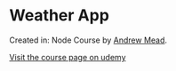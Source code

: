 # Weather App

Created in: Node Course by [Andrew Mead](http://www.mead.io).

[Visit the course page on udemy](https://www.udemy.com/course/the-complete-nodejs-developer-course-2/)